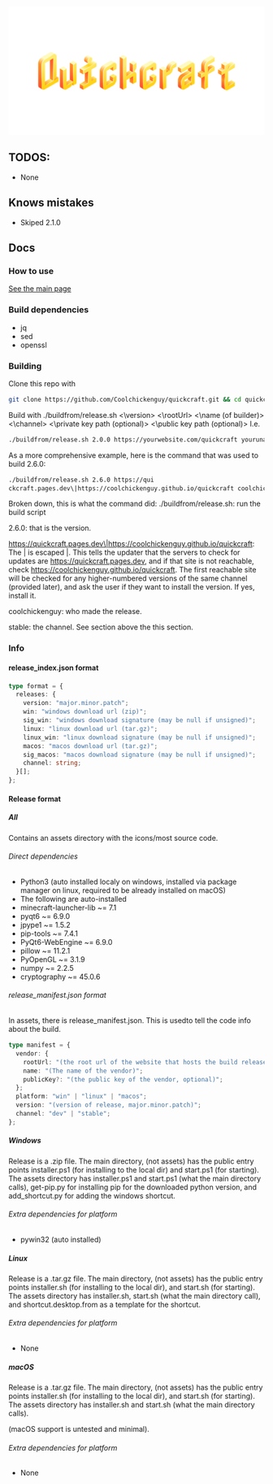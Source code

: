 <img src="img/logo_full.png">

## TODOS:
- None

## Knows mistakes
- Skiped 2.1.0

## Docs

### How to use

[See the main page](.)

### Build dependencies
- jq
- sed
- openssl

### Building

Clone this repo with

```sh
git clone https://github.com/Coolchickenguy/quickcraft.git && cd quickcraft
```

Build with
./buildfrom/release.sh <\version> <\rootUrl> <\name (of builder)> <\channel> <\private key path (optional)> <\public key path (optional)>
I.e.

```sh
./buildfrom/release.sh 2.0.0 https://yourwebsite.com/quickcraft youruname release
```

As a more comprehensive example, here is the command that was used to build 2.6.0:

```sh
./buildfrom/release.sh 2.6.0 https://qui
ckcraft.pages.dev\|https://coolchickenguy.github.io/quickcraft coolchickenguy stable
```

Broken down, this is what the command did:
./buildfrom/release.sh: run the build script

2.6.0: that is the version.

https://quickcraft.pages.dev\|https://coolchickenguy.github.io/quickcraft: The \| is escaped |. This tells the updater that the servers to check for updates are https://quickcraft.pages.dev, and if that site is not reachable, check https://coolchickenguy.github.io/quickcraft. The first reachable site will be checked for any higher-numbered versions of the same channel (provided later), and ask the user if they want to install the version. If yes, install it.

coolchickenguy: who made the release.

stable: the channel. See section above the this section.
### Info

#### release_index.json format

```typescript
type format = {
  releases: {
    version: "major.minor.patch";
    win: "windows download url (zip)";
    sig_win: "windows download signature (may be null if unsigned)";
    linux: "linux download url (tar.gz)";
    linux_win: "linux download signature (may be null if unsigned)";
    macos: "macos download url (tar.gz)";
    sig_macos: "macos download signature (may be null if unsigned)";
    channel: string;
  }[];
};
```

#### Release format

##### All

Contains an assets directory with the icons/most source code.

###### Direct dependencies

- Python3 (auto installed localy on windows, installed via package manager on linux, required to be already installed on macOS)
- The following are auto-installed
- minecraft-launcher-lib ~= 7.1
- pyqt6 ~= 6.9.0 
- jpype1 ~= 1.5.2
- pip-tools ~= 7.4.1 
- PyQt6-WebEngine ~= 6.9.0
- pillow ~= 11.2.1
- PyOpenGL ~= 3.1.9
- numpy ~= 2.2.5
- cryptography ~= 45.0.6

###### release_manifest.json format

In assets, there is release_manifest.json. This is usedto tell the code info about the build.

```typescript
type manifest = {
  vendor: {
    rootUrl: "(the root url of the website that hosts the build releases, ie https://coolchickenguy.github.io/quickcraft or multable, the first avalible one will be used, like https://quickcraft.pages.dev|https://coolchickenguy.github.io/quickcraft)";
    name: "(The name of the vendor)";
    publicKey?: "(the public key of the vendor, optional)";
  };
  platform: "win" | "linux" | "macos";
  version: "(version of release, major.minor.patch)";
  channel: "dev" | "stable";
};
```

##### Windows

Release is a .zip file. The main directory, (not assets) has the public entry points installer.ps1 (for installing to the local dir) and start.ps1 (for starting). The assets directory has installer.ps1 and start.ps1 (what the main directory calls), get-pip.py for installing pip for the downloaded python version, and add_shortcut.py for adding the windows shortcut.

###### Extra dependencies for platform

- pywin32 (auto installed)

##### Linux

Release is a .tar.gz file. The main directory, (not assets) has the public entry points installer.sh (for installing to the local dir), and start.sh (for starting). The assets directory has installer.sh, start.sh (what the main directory call), and shortcut.desktop.from as a template for the shortcut.

###### Extra dependencies for platform

- None

##### macOS

Release is a .tar.gz file. The main directory, (not assets) has the public entry points installer.sh (for installing to the local dir), and start.sh (for starting). The assets directory has installer.sh and start.sh (what the main directory calls).

(macOS support is untested and minimal).

###### Extra dependencies for platform

- None
